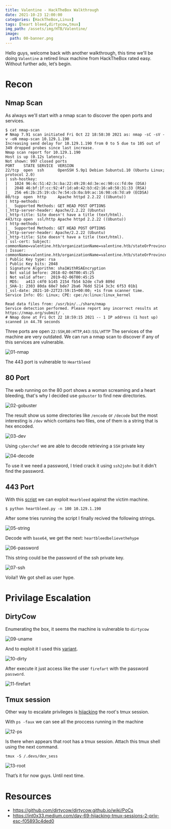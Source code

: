 ```yaml
---
title: Valentine - HackTheBox Walkthrough
date: 2021-10-23 12:00:00 
categories: [HackTheBox,Linux]
tags: [heart bleed,dirtycow,tmux]
img_path: /assets/img/HTB/Valentine/
image: 
  path: 00-banner.png
---
```

Hello guys, welcome back with another walkthrough, this time we'll be doing `Valentine` a retired linux machine from HackTheBox rated easy. Without further ado, let’s begin.
# Recon
## Nmap Scan
As always we'll start with a nmap scan to discover the open ports and services.
```console
$ cat nmap-scan
# Nmap 7.91 scan initiated Fri Oct 22 18:58:30 2021 as: nmap -sC -sV -v -oN nmap-scan 10.129.1.190
Increasing send delay for 10.129.1.190 from 0 to 5 due to 105 out of 349 dropped probes since last increase.
Nmap scan report for 10.129.1.190
Host is up (0.12s latency).
Not shown: 997 closed ports
PORT    STATE SERVICE  VERSION
22/tcp  open  ssh      OpenSSH 5.9p1 Debian 5ubuntu1.10 (Ubuntu Linux; protocol 2.0)
| ssh-hostkey:
|   1024 96:4c:51:42:3c:ba:22:49:20:4d:3e:ec:90:cc:fd:0e (DSA)
|   2048 46:bf:1f:cc:92:4f:1d:a0:42:b3:d2:16:a8:58:31:33 (RSA)
|_  256 e6:2b:25:19:cb:7e:54:cb:0a:b9:ac:16:98:c6:7d:a9 (ECDSA)
80/tcp  open  http     Apache httpd 2.2.22 ((Ubuntu))
| http-methods:
|_  Supported Methods: GET HEAD POST OPTIONS
|_http-server-header: Apache/2.2.22 (Ubuntu)
|_http-title: Site doesn't have a title (text/html).
443/tcp open  ssl/http Apache httpd 2.2.22 ((Ubuntu))
| http-methods:
|_  Supported Methods: GET HEAD POST OPTIONS
|_http-server-header: Apache/2.2.22 (Ubuntu)
|_http-title: Site doesn't have a title (text/html).
| ssl-cert: Subject: commonName=valentine.htb/organizationName=valentine.htb/stateOrProvinceName=FL/countryName=US
| Issuer: commonName=valentine.htb/organizationName=valentine.htb/stateOrProvinceName=FL/countryName=US
| Public Key type: rsa
| Public Key bits: 2048
| Signature Algorithm: sha1WithRSAEncryption
| Not valid before: 2018-02-06T00:45:25
| Not valid after:  2019-02-06T00:45:25
| MD5:   a413 c4f0 b145 2154 fb54 b2de c7a9 809d
|_SHA-1: 2303 80da 60e7 bde7 2ba6 76dd 5214 3c3c 6f53 01b1
|_ssl-date: 2021-10-22T23:59:15+00:00; +1s from scanner time.
Service Info: OS: Linux; CPE: cpe:/o:linux:linux_kernel

Read data files from: /usr/bin/../share/nmap
Service detection performed. Please report any incorrect results at https://nmap.org/submit/ .
# Nmap done at Fri Oct 22 18:59:15 2021 -- 1 IP address (1 host up) scanned in 44.78 seconds
```
Three ports are open `22:SSH`,`80:HTTP`,`443:SSL\HTTP`
The services of the machine are very outdated. We can run a nmap scan to discover if any of this services are vulnerable.

![01-nmap](01-nmap.png)

The 443 port is vulnerable to `Heartbleed`

## 80 Port
The web running on the 80 port shows a woman screaming and a heart bleeding, that's why I decided use `gobuster` to find new directories.

![02-gobuster](02-gobuster.png)

The result show us some directories like `/encode` or `/decode` but the most interesting is `/dev` which contains two files, one of them is a string that is hex encoded.

![03-dev](03-dev.png)

Using `cyberchef` we are able to decode retrieving a `SSH` private key

![04-decode](04-decode.png)

To use it we need a password, I tried crack it using `ssh2john` but it didn't find the password.

## 443 Port
With this [script](https://gist.github.com/eelsivart/10174134) we can exploit `Hearbleed` against the victim machine.
```console
$ python heartbleed.py -n 100 10.129.1.190
```
After some tries running the script I finally recived the following strings.

![05-string](05-string.png)

Decode with `base64`, we get the next: `heartbleedbelievethehype`

![06-password](06-password.png)

This string could be the password of the ssh private key.

![07-ssh](07-ssh.png)

Voila!! We got shell as user hype.

# Privilage Escalation
## DirtyCow
Enumerating the box, it seems the machine is vulnerable to `dirtycow`

![09-uname](09-uname.png)

And to exploit it I used this [variant](https://github.com/FireFart/dirtycow/blob/master/dirty.c).

![10-dirty](10-dirty.png)

After execute it just access like the user `firefart` with the password `password`.

![11-firefart](11-firefart.png)

## Tmux session
Other way to escalate privileges is [hijacking](https://int0x33.medium.com/day-69-hijacking-tmux-sessions-2-priv-esc-f05893c4ded0) the root's tmux session.

With `ps -faux` we can see all the proccess running in the machine

![12-ps](12-ps.png)

Is there when appears that root has a tmux session. Attach this tmux shell using the next command.
```text
tmux -S /.devs/dev_sess
```

![13-root](13-root.png)

That’s it for now guys. Until next time.
# Resources
- https://github.com/dirtycow/dirtycow.github.io/wiki/PoCs
- https://int0x33.medium.com/day-69-hijacking-tmux-sessions-2-priv-esc-f05893c4ded0
